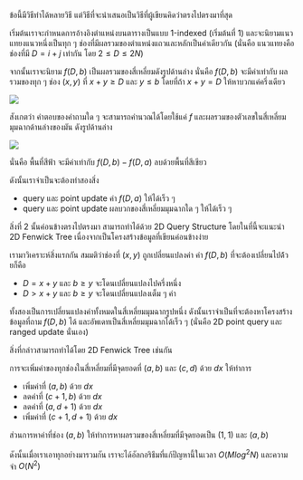 ข้อนี้มีวิธีทำได้หลายวิธี แต่วิธีที่จะนำเสนอเป็นวิธีที่ผู้เขียนคิดว่าตรงไปตรงมาที่สุด

เริ่มต้นเราจะกำหนดการอ้างอิงตำแหน่งบนตารางเป็นแบบ 1-indexed (เริ่มต้นที่ 1) และจะนิยามแนวแทยงแนวหนึ่งเป็นทุก ๆ ช่องที่มีผลรวมของตำแหน่งแถวและหลักเป็นค่าเดียวกัน (นั่นคือ แนวแทยงคือช่องที่มี $D = i+j$ เท่ากัน โดย $2 \leq D \leq 2N$)

จากนั้นเราจะนิยาม $f(D, b)$ เป็นผลรวมของสี่เหลี่ยมดังรูปด้านล่าง นั่นคือ $f(D, b)$ จะมีค่าเท่ากับ ผลรวมของทุก ๆ ช่อง $(x, y)$ ที่ $x+y \geq D$ และ $y \leq b$ โดยที่ถ้า $x+y = D$ ให้หาบวกแค่ครึ่งเดียว

![](https://beta-programming-in-th.s3-ap-southeast-1.amazonaws.com/solutions/media/o62_may15_triquery/001.png)

สังเกตว่า คำตอบของคำถามใด ๆ จะสามารถคำนวณได้โดยใช้แค่ $f$ และผลรวมของตัวเลขในสี่เหลี่ยมมุมฉากด้านล่างของมัน ดังรูปด้านล่าง

![](https://beta-programming-in-th.s3-ap-southeast-1.amazonaws.com/solutions/media/o62_may15_triquery/002.png)

นั่นคือ พื้นที่สีฟ้า จะมีค่าเท่ากับ $f(D, b)-f(D,a)$ ลบด้วยพื้นที่สีเขียว

ดังนั้นเราจำเป็นจะต้องทำสองสิ่ง

- query และ point update ค่า $f(D, a)$ ให้ได้เร็ว ๆ
- query และ point update ผลบวกของสี่เหลี่ยมมุมฉากใด ๆ ให้ได้เร็ว ๆ

สิ่งที่ 2 นั้นค่อนข้างตรงไปตรงมา สามารถทำได้ด้วย 2D Query Structure โดยในที่นี้จะแนะนำ 2D Fenwick Tree เนื่องจากเป็นโครงสร้างข้อมูลที่เขียนค่อนข้างง่าย

เรามาวิเคราะห์สิ่งแรกกัน สมมติว่าช่องที่ $(x, y)$ ถูกเปลี่ยนแปลงค่า ค่า $f(D, b)$ ที่จะต้องเปลี่ยนไปด้้วยก็คือ

- $D = x+y$ และ $b \geq y$ จะโดนเปลี่ยนแปลงไปครึ่งหนึ่ง
- $D > x+y$ และ $b \geq y$ จะโดนเปลี่ยนแปลงเต็ม ๆ ค่า

ทั้งสองเป็นการเปลี่ยนแปลงค่าทั้งหมดในสี่เหลี่ยมมุมฉากรูปหนึ่ง ดังนั้นเราจำเป็นที่จะต้องหาโครงสร้างข้อมูลที่ถาม $f(D, b)$ ได้ และอัพเดทเป็นสี่เหลี่ยมมุมฉากได้เร็ว ๆ (นั่นคือ 2D point query และ ranged update นั่นเอง)

สิ่งที่กล่าวสามารถทำได้โดย 2D Fenwick Tree เช่นกัน

การจะเพิ่มค่าของทุกช่องในสี่เหลี่ยมที่มีจุดยอดที่ $(a,b)$ และ $(c, d)$ ด้วย $dx$ ให้ทำการ

- เพิ่มค่าที่ $(a,b)$ ด้วย $dx$
- ลดค่าที่ $(c+1, b)$ ด้วย $dx$
- ลดค่าที่ $(a, d+1)$ ด้วย $dx$
- เพิ่มค่าที่ $(c+1, d+1)$ ด้วย $dx$

ส่วนการหาค่าที่ช่อง $(a, b)$ ให้ทำการหาผลรวมของสี่เหลี่ยมที่มีจุดยอดเป็น $(1, 1)$ และ $(a, b)$

ดังนั้นเมื่อเราเอาทุกอย่างมารวมกัน เราจะได้อัลกอริธึมที่แก้ปัญหานี้ในเวลา $O(Mlog^2N)$ และความจำ $O(N^2)$
